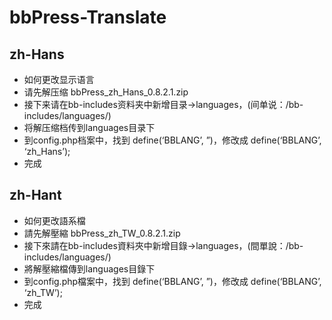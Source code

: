 # bbPress-Translate
## zh-Hans
* 如何更改显示语言
* 请先解压缩 bbPress_zh_Hans_0.8.2.1.zip
* 接下来请在bb-includes资料夹中新增目录→languages，(间单说：/bb-includes/languages/)
* 将解压缩档传到languages目录下
* 到config.php档案中，找到 define(‘BBLANG’, ”)，修改成 define(‘BBLANG’, ‘zh_Hans’);
* 完成

## zh-Hant
* 如何更改語系檔
* 請先解壓縮 bbPress_zh_TW_0.8.2.1.zip
* 接下來請在bb-includes資料夾中新增目錄→languages，(間單說：/bb-includes/languages/)
* 將解壓縮檔傳到languages目錄下
* 到config.php檔案中，找到 define(‘BBLANG’, ”)，修改成 define(‘BBLANG’, ‘zh_TW’);
* 完成
